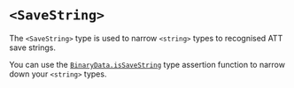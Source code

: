 # `<SaveString>`

The `<SaveString>` type is used to narrow `<string>` types to recognised ATT save strings.

You can use the [`BinaryData.isSaveString`](./BinaryData.md#binarydataissavestring) type assertion function to narrow down your `<string>` types.
